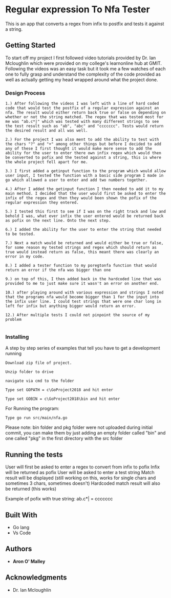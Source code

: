 # Regular expression To Nfa Tester

This is an app that converts a regex from infix to postfix and tests it against a string. 

## Getting Started

To start off my project I first followed video tutorials provided by Dr. Ian Mcloughlin which were provided on my college's learnonline hub at GMIT. Following the videos was an easy task but it took me a few watches of each one to fully grasp and understand the complexity of the code provided as well as actually getting my head wrapped around what the project done. 

### Design Process
```
1.) After following the videos I was left with a line of hard coded code that would test the postfix of a regular expression against an nfa. The result would either return back true or false on depending on whether or not the string matched. The regex that was tested most for me was "ab.c*|" which was tested with many different strings to see the test result such as "ab", "abc" and "ccccccc". Tests would return the desired result and all was well. 

2.) For the project I was also ment to add the ability to test with the chars "?" and "+" among other things but before I decided to add any of these I first thought it would make more sense to add the ability for the user to enter there own infix regex which would then be converted to pofix and the tested against a string, this is where the whole project fell apart for me. 

3.) I first added a getinput function to the program which would allow user input, I tested the function with a basic side program I made in go which allowed a user to enter and add two numbers together. 

4.) After I added the getinput function I then needed to add it to my main method. I decided that the user would first be asked to enter the infix of the regex and then they would been shown the pofix of the regular expression they entered. 

5.) I tested this first to see if I was on the right track and low and behold I was, what ever infix the user entered would be returned back as pofix on the next line. Onto the next step.

6.) I added the ability for the user to enter the string that needed to be tested.

7.) Next a match would be returned and would either be true or false, for some reason my tested strings and regex which should return as true would instead return as false, this meant there was clearly an error in my code.

8.) I added a tester function to my poregtonfa function that would return an error if the nfa was bigger than one

9.) on top of this, I then added back in the hardcoded line that was provided to me to just make sure it wasn't an error on another end. 

10.) after playing around with various expression and strings I noted that the programs nfa would become bigger than 1 for the input into the infix user line. I could test strings that were one char long in left for infix but anything bigger would return an error. 

12.) After multiple tests I could not pinpoint the source of my problem 


```

### Installing

A step by step series of examples that tell you have to get a development running



```
Download zip file of project.
```
```
Unzip folder to drive
```
```
navigate via cmd to the folder 
```
```
Type set GOPATH = c\GoProject2018 and hit enter
```
```
Type set GOBIN = c\GoProject2018\bin and hit enter
```

For Running the program:

```
Type go run src/main/nfa.go 
```




Please note: bin folder and pkg folder were not uploaded during initial commit, you can make them by just adding an empty folder called "bin" and one called "pkg" in the first directory with the src folder

## Running the tests

User will first be asked to enter a regex to convert from infix to pofix 
Infix will be returned as pofix 
User will be asked to enter a test string 
Match result will be displayed (still working on this, works for single chars and sometimes 3 chars, sometimes doesn't) 
Hardcoded match result will also be returned (this works) 

Example of pofix with true string: 
ab.c*| = ccccccc



## Built With

* Go lang 
* Vs Code



## Authors

* **Aron O' Malley** 





## Acknowledgments

* Dr. Ian Mcloughlin


